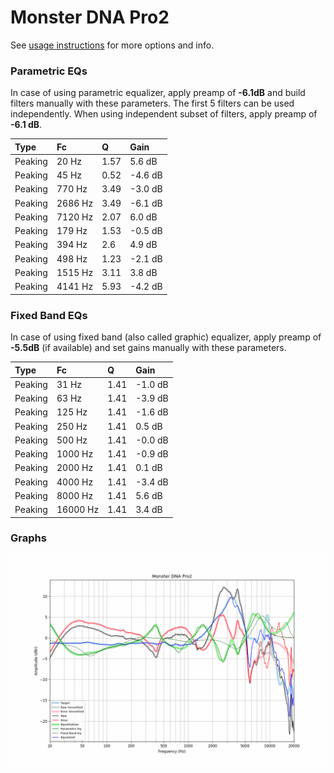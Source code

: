 # Monster DNA Pro2
See [usage instructions](https://github.com/jaakkopasanen/AutoEq#usage) for more options and info.

### Parametric EQs
In case of using parametric equalizer, apply preamp of **-6.1dB** and build filters manually
with these parameters. The first 5 filters can be used independently.
When using independent subset of filters, apply preamp of **-6.1 dB**.

| Type    | Fc      |    Q | Gain    |
|:--------|:--------|:-----|:--------|
| Peaking | 20 Hz   | 1.57 | 5.6 dB  |
| Peaking | 45 Hz   | 0.52 | -4.6 dB |
| Peaking | 770 Hz  | 3.49 | -3.0 dB |
| Peaking | 2686 Hz | 3.49 | -6.1 dB |
| Peaking | 7120 Hz | 2.07 | 6.0 dB  |
| Peaking | 179 Hz  | 1.53 | -0.5 dB |
| Peaking | 394 Hz  | 2.6  | 4.9 dB  |
| Peaking | 498 Hz  | 1.23 | -2.1 dB |
| Peaking | 1515 Hz | 3.11 | 3.8 dB  |
| Peaking | 4141 Hz | 5.93 | -4.2 dB |

### Fixed Band EQs
In case of using fixed band (also called graphic) equalizer, apply preamp of **-5.5dB**
(if available) and set gains manually with these parameters.

| Type    | Fc       |    Q | Gain    |
|:--------|:---------|:-----|:--------|
| Peaking | 31 Hz    | 1.41 | -1.0 dB |
| Peaking | 63 Hz    | 1.41 | -3.9 dB |
| Peaking | 125 Hz   | 1.41 | -1.6 dB |
| Peaking | 250 Hz   | 1.41 | 0.5 dB  |
| Peaking | 500 Hz   | 1.41 | -0.0 dB |
| Peaking | 1000 Hz  | 1.41 | -0.9 dB |
| Peaking | 2000 Hz  | 1.41 | 0.1 dB  |
| Peaking | 4000 Hz  | 1.41 | -3.4 dB |
| Peaking | 8000 Hz  | 1.41 | 5.6 dB  |
| Peaking | 16000 Hz | 1.41 | 3.4 dB  |

### Graphs
![](./Monster%20DNA%20Pro2.png)